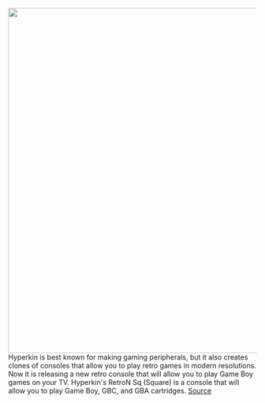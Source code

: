 <img src='https://cdn.vox-cdn.com/uploads/chorus_asset/file/11490453/a-01.0.png' width='700px' /><br/>
Hyperkin is best known for making gaming peripherals, but it also creates clones of consoles that allow you to play retro games in modern resolutions. Now it is releasing a new retro console that will allow you to play Game Boy games on your TV. Hyperkin's RetroN Sq (Square) is a console that will allow you to play Game Boy, GBC, and GBA cartridges.
<a href='https://www.theverge.com/circuitbreaker/2021/2/17/22288130/retron-sq-hyperkin-game-boy-retro-console-release-date-price'> Source <a/>